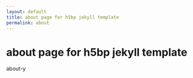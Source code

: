 ```yaml
---
layout: default
title: about page for h5bp jekyll template
permalink: about
---
```

# about page for h5bp jekyll template
about-y